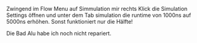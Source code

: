 Zwingend im Flow Menu auf Simmulation mir rechts Klick die Simulation Settings öffnen und unter dem Tab simulation die runtime von 1000ns auf 5000ns erhöhen. Sonst funktioniert nur die Hälfte!


Die Bad Alu habe ich noch nicht repariert.